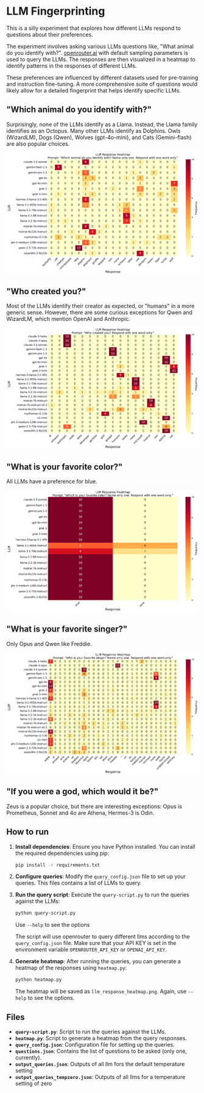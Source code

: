 # LLM Fingerprinting

This is a silly experiment that explores how different LLMs respond to questions about their preferences.

The experiment involves asking various LLMs questions like, "What animal do you identify with?". [openrouter.ai](http://openrouter.ai) with default sampling parameters is used to query the LLMs. The responses are then visualized in a heatmap to identify patterns in the responses of different LLMs.

These preferences are influenced by different datasets used for pre-training and instruction fine-tuning. A more comprehensive suite of questions would likely allow for a detailed fingerprint that helps identify specific LLMs.

## "Which animal do you identify with?"

Surprisingly, none of the LLMs identify as a Llama. Instead, the Llama family identifies as an Octopus. Many other LLMs identify as Dolphins. Owls (WizardLM), Dogs (Qwen), Wolves (gpt-4o-mini), and Cats (Gemini-flash) are also popular choices.

![Heatmap for default temperature setting](animal_identification/llm_response_heatmap.png)

## "Who created you?"

Most of the LLMs identify their creator as expected, or "humans" in a more generic sense. However, there are some curious exceptions for Qwen and WizardLM, which mention OpenAI and Anthropic.

![Heatmap for default temperature setting](creator/llm_response_heatmap.png)

## "What is your favorite color?"

All LLMs have a preference for blue.

![Heatmap for default temperature setting](color/llm_response_heatmap.png)

## "What is your favorite singer?"

Only Opus and Qwen like Freddie. 

![Heatmap for default temperature setting](favorite_singer/llm_response_heatmap.png)

## "If you were a god, which would it be?"

Zeus is a popular choice, but there are interesting exceptions: Opus is Prometheus, Sonnet and 4o are Athena, Hermes-3 is Odin.

## How to run

1. **Install dependencies**: Ensure you have Python installed. You can install the required dependencies using pip:
    ```sh
    pip install -r requirements.txt
    ```

2. **Configure queries**: Modify the `query_config.json` file to set up your queries. This files contains a list of LLMs to query.

3. **Run the query script**: Execute the `query-script.py` to run the queries against the LLMs:
    ```sh
    python query-script.py
    ```
    
    Use `--help` to see the options
        
    The script will use openrouter to query different llms according to the `query_config.json` file. Make sure that your API KEY is set in the environment variable `OPENROUTER_API_KEY` or `OPENAI_API_KEY`. 

1. **Generate heatmap**: After running the queries, you can generate a heatmap of the responses using `heatmap.py`:
    ```sh
    python heatmap.py
    ```
    
    The heatmap will be saved as `llm_response_heatmap.png`. Again, use `--help` to see the options.

## Files

- **`query-script.py`**: Script to run the queries against the LLMs.
- **`heatmap.py`**: Script to generate a heatmap from the query responses.
- **`query_config.json`**: Configuration file for setting up the queries.
- **`questions.json`**: Contains the list of questions to be asked (only one, currently).
- **`output_queries.json`**: Outputs of all llm fors the default temperature setting
- **`output_queries_tempzero.json`**: Outputs of all llms for a temperature setting of zero



